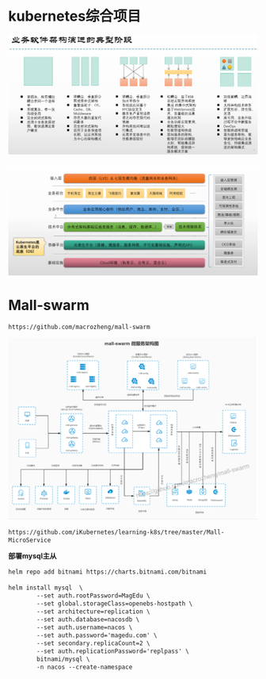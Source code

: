 # kubernetes综合项目

![image-20250421183700469](kubernetes/image-20250421183700469.png)



![image-20250422130743203](kubernetes/image-20250422130743203.png)



# Mall-swarm

```
https://github.com/macrozheng/mall-swarm
```

![image-20250422131410287](kubernetes/image-20250422131410287.png)

```
https://github.com/iKubernetes/learning-k8s/tree/master/Mall-MicroService
```

**部署mysql主从**

```
helm repo add bitnami https://charts.bitnami.com/bitnami

helm install mysql  \
        --set auth.rootPassword=MagEdu \
        --set global.storageClass=openebs-hostpath \
        --set architecture=replication \
        --set auth.database=nacosdb \
        --set auth.username=nacos \
        --set auth.password='magedu.com' \
        --set secondary.replicaCount=2 \
        --set auth.replicationPassword='replpass' \
        bitnami/mysql \
        -n nacos --create-namespace
```

